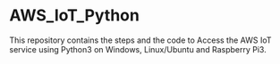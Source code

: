 # AWS_IoT_Python
This repository contains the steps and the code to Access the AWS IoT service using Python3 on Windows, Linux/Ubuntu and Raspberry Pi3.
